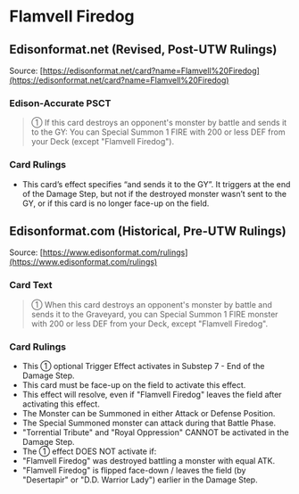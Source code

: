 # Flamvell Firedog

## Edisonformat.net (Revised, Post-UTW Rulings)

Source: [https://edisonformat.net/card?name=Flamvell%20Firedog](https://edisonformat.net/card?name=Flamvell%20Firedog)

### Edison-Accurate PSCT

> ① If this card destroys an opponent's monster by battle and sends it to the GY:
> You can Special Summon 1 FIRE with 200 or less DEF from your Deck (except "Flamvell Firedog").

### Card Rulings

*   This card’s effect specifies “and sends it to the GY”. It triggers at the end of the Damage Step, but not if the destroyed monster wasn’t sent to the GY, or if this card is no longer face-up on the field.


## Edisonformat.com (Historical, Pre-UTW Rulings)

Source: [https://www.edisonformat.com/rulings](https://www.edisonformat.com/rulings)

### Card Text

> ① When this card destroys an opponent's monster by battle and sends it to the Graveyard, you can Special Summon 1 FIRE monster with 200 or less DEF from your Deck, except "Flamvell Firedog".

### Card Rulings

*   This ① optional Trigger Effect activates in Substep 7 - End of the Damage Step.
*   This card must be face-up on the field to activate this effect.
*   This effect will resolve, even if "Flamvell Firedog" leaves the field after activating this effect.
*   The Monster can be Summoned in either Attack or Defense Position.
*   The Special Summoned monster can attack during that Battle Phase.
*   "Torrential Tribute" and "Royal Oppression" CANNOT be activated in the Damage Step.
*   The ① effect DOES NOT activate if:
*   "Flamvell Firedog" was destroyed battling a monster with equal ATK.
*   "Flamvell Firedog" is flipped face-down / leaves the field (by "Desertapir" or "D.D. Warrior Lady") earlier in the Damage Step.


